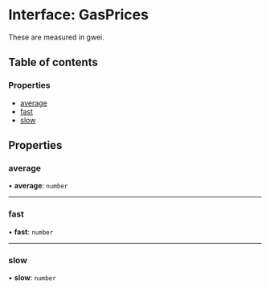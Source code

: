 # Interface: GasPrices

These are measured in gwei.

## Table of contents

### Properties

- [average](GasPrices.md#average)
- [fast](GasPrices.md#fast)
- [slow](GasPrices.md#slow)

## Properties

### average

• **average**: `number`

___

### fast

• **fast**: `number`

___

### slow

• **slow**: `number`
